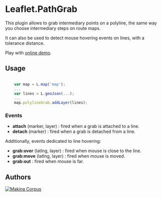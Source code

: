 Leaflet.PathGrab
================

This plugin allows to grab intermediary points on a polyline, the same way
you choose intermediary steps on route maps.

It can also be used to detect mouse hovering events on lines, with a tolerance
distance.

Play with [online demo](http://makinacorpus.github.io/Leaflet.PathGrab/).


Usage
-----

```javascript

    var map = L.map('map');
    ...
    var lines = L.geoJson(...);
    ...
    map.polylineGrab.addLayer(lines);

```

### Events ###

* **attach** (marker, layer) : fired when a grab is attached to a line.
* **detach** (marker) : fired when a grab is detached from a line.

Additionally, events dedicated to line hovering:

* **grab:over** (latlng, layer) : fired when mouse is close to the line.
* **grab:move** (latlng, layer) : fired when mouse is moved.
* **grab:out** : fired when mouse is far.


Authors
-------

[![Makina Corpus](http://depot.makina-corpus.org/public/logo.gif)](http://makinacorpus.com)
